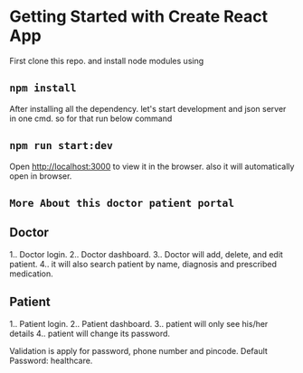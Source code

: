 # Getting Started with Create React App

First clone this repo. and install node modules using

## `npm install`

After installing all the dependency. let's start development and json server in one cmd. so for that run below command

## `npm run start:dev`

Open [http://localhost:3000](http://localhost:3000) to view it in the browser. also it will automatically open in browser.

## `More About this doctor patient portal`

## Doctor

1.. Doctor login.
2.. Doctor dashboard.
3.. Doctor will add, delete, and edit patient.
4.. it will also search patient by name, diagnosis and prescribed medication.

## Patient

1.. Patient login.
2.. Patient dashboard.
3.. patient will only see his/her details
4.. patient will change its password.

Validation is apply for password, phone number and pincode.
Default Password: healthcare.
